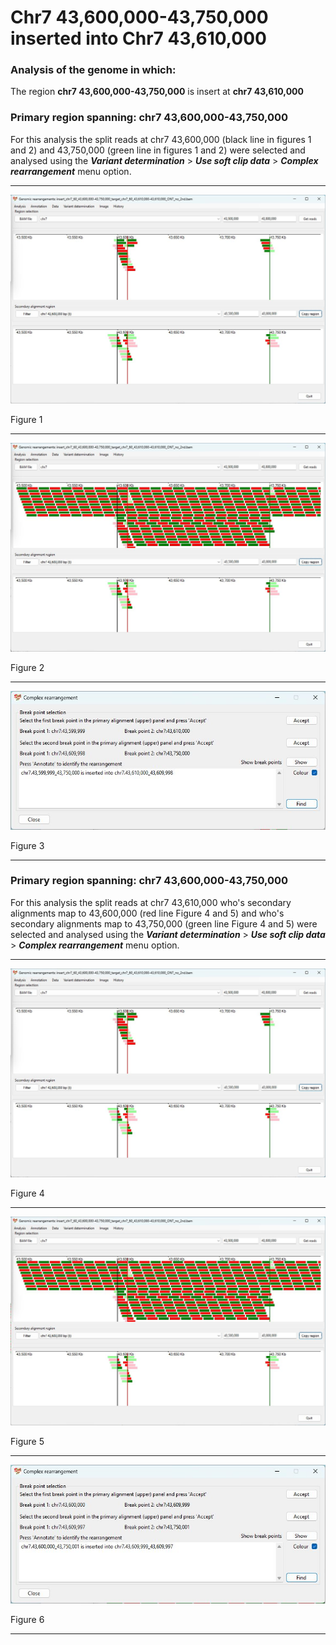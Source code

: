 # Chr7 43,600,000-43,750,000  inserted into Chr7 43,610,000

### Analysis of the genome in which: 

The region **chr7 43,600,000-43,750,000** is insert at **chr7 43,610,000**

### Primary region spanning: chr7 43,600,000-43,750,000 

For this analysis the split reads at chr7 43,600,000  (black line in figures 1 and 2) and 43,750,000 (green line in figures 1 and 2) were selected and analysed using the ___Variant determination___ > ___Use soft clip data___ > ___Complex rearrangement___ menu option.<hr />

![image](images/insert_chr7_60_43,600,000-43,750,000_target_chr7_60_43,610,000-43,610,000_ONT_no_2nd_1.jpg)

Figure 1

<hr />

![image](images/insert_chr7_60_43,600,000-43,750,000_target_chr7_60_43,610,000-43,610,000_ONT_no_2nd_1_all.jpg)

Figure 2

<hr />

![image](images/insert_chr7_60_43,600,000-43,750,000_target_chr7_60_43,610,000-43,610,000_ONT_no_2nd_1_results.jpg)

Figure 3

<hr />

### Primary region spanning: chr7 43,600,000-43,750,000 

For this analysis the split reads at chr7 43,610,000 who's secondary alignments map to 43,600,000 (red line Figure 4 and 5) and who's secondary alignments map to 43,750,000 (green line Figure 4 and 5) were selected and analysed using the ___Variant determination___ > ___Use soft clip data___ > ___Complex rearrangement___ menu option.<hr />

![image](images/insert_chr7_60_43,600,000-43,750,000_target_chr7_60_43,610,000-43,610,000_ONT_no_2nd_2.jpg)

Figure 4


<hr />

![image](images/insert_chr7_60_43,600,000-43,750,000_target_chr7_60_43,610,000-43,610,000_ONT_no_2nd_2_all.jpg)

Figure 5


<hr />

![image](images/insert_chr7_60_43,600,000-43,750,000_target_chr7_60_43,610,000-43,610,000_ONT_no_2nd_2_results.jpg)

Figure 6

<hr />